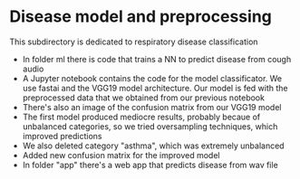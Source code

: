 # Disease model and preprocessing

This subdirectory is dedicated to respiratory disease classification

- In folder ml there is code that trains a NN to predict disease from cough audio
- A Jupyter notebook contains the code for the model classificator. We use fastai and the VGG19 model architecture. Our model is fed with the preprocessed data that we obtained from our previous notebook 
- There's also an image of the confusion matrix from our VGG19 model
- The first model produced mediocre results, probably becaue of unbalanced categories, so we tried oversampling techniques, which improved predictions
- We also deleted category "asthma", which was extremely unbalanced
- Added new confusion matrix for the improved model
- In folder "app" there's a web app that predicts disease from wav file
